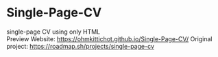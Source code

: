 # Single-Page-CV
single-page CV using only HTML <br>
Preview Website: https://ohmkittichot.github.io/Single-Page-CV/
Original project: https://roadmap.sh/projects/single-page-cv
